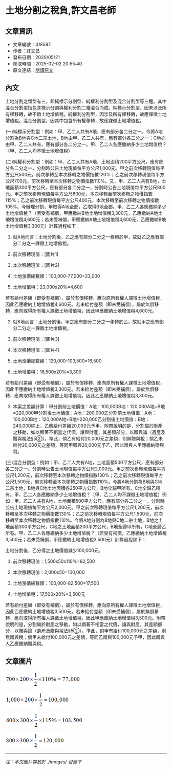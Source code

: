 # 土地分割之稅負,許文昌老師

## 文章資訊
- 文章編號：418597
- 作者：許文昌
- 發布日期：2020/05/21
- 爬取時間：2025-02-02 20:55:40
- 原文連結：[閱讀原文](https://real-estate.get.com.tw/Columns/detail.aspx?no=418597)

## 內文
土地分割之類型有三，即純標示分割型、純權利分割型及混合分割型等三種。其中混合分割型指包含標示分割與權利分割二種混合而成。純標示分割型，因未涉及所有權移轉，故不徵土地增值稅。純權利分割型，因涉及所有權移轉，故應課徵土地增值稅。混合分割型，因其中包含所有權移轉，故應課徵土地增值稅。

(一)純標示分割型：例如：甲、乙二人共有A地，應有部分各二分之一。今將A地分割為B地與C地二宗土地，B地由甲、乙二人共有，應有部分各二分之一；C地亦由甲、乙二人共有，應有部分各二分之一。甲、乙二人各應繳納多少土地增值稅？（甲、乙二人均不徵土地增值稅）

(二)純權利分割型：例如：甲、乙二人共有A地，土地面積200平方公尺，應有部分各二分之一，分割時公告土地現值每平方公尺1,000元。甲之前次移轉現值每平方公尺500元，前次移轉至本次移轉之物價指數120%；乙之前次移轉現值每平方公尺700元，前次移轉至本次移轉之物價指數110%。又，甲、乙二人共有B地，土地面積300平方公尺，應有部分各二分之一，分割時公告土地現值每平方公尺800元。甲之前次移轉現值每平方公尺600元，本次移轉至前次移轉之物價指數115%；乙之前次移轉現值每平方公尺400元，本次移轉至前次移轉之物價指數105%。今辦理分割，甲取得A地全部，乙取得B地全部。甲、乙二人各應繳納多少土地增值稅？（若受有補償，甲應繳納B地土地增值稅3,300元，乙應繳納A地土地增值稅4,600元；若未受補償，甲應繳納A地土地增值稅4,600元，乙應繳納B地土地增值稅3,300元）計算過程如下：

1. 就A地而言：土地分割後，乙之應有部分二分之一移轉於甲，故就乙之應有部分二分之一課徵土地增值稅。

1. 前次移轉現值：[圖片1]

2. 本次移轉現值：[圖片2]

3. 土地漲價總數額：100,000-77,000=23,000

4. 土地增值稅：23,000x20%=4,600

若有給付差額（即受有補償），屬於有償移轉，應向原所有權人課徵土地增值稅，因此乙應繳納土地增值稅4,600元。若未給付差額（即未受補償），屬於無償移轉，應向取得所有權人課徵土地增值稅，因此甲應繳納土地增值稅4,600元。

2. 就B地而言：土地分割後，甲之應有部分二分之一移轉於乙，故就甲之應有部分二分之一課徵土地增值稅。

1. 前次移轉現值：[圖片3]

2. 本次移轉現值：[圖片4]

3. 土地漲價總數額：120,000-103,500=16,500

4. 土地增值稅：16,500x20%=3,300

若有給付差額（即受有補償），屬於有償移轉，應向原所有權人課徵土地增值稅，因此甲應繳納土地增值稅3,300元。若未給付差額（即未受補償），屬於無償移轉，應向取得所有權人課徵土地增值稅，因此乙應繳納土地增值稅3,300元。

3. 本案之差額計算：甲分割前土地價值：A地：100,000B地：120,000A地+B地=220,000甲分割後土地價值：A地：200,000乙分割前土地價值：A地：100,000B地：120,000A地+B地=220,000乙分割後土地價值：B地：240,000綜上，乙應給付差額20,000元予甲。附帶說明的是，分割屬於財產之移動，如以顯著不相當之代價，讓與財產，其差額部分，以贈與論（遺產及贈與稅法§5②）。準此，倘乙有給付20,000元之差額，則無贈與稅；倘乙未給付20,000元之差額，等同甲贈與20,000元予乙，因此贈與人甲應繳納贈與稅。

(三)混合分割型：例如：甲、乙二人共有A地，土地面積500平方公尺，應有部分各二分之一。分割時公告土地現值每平方公尺2,000元。甲之前次移轉現值每平方公尺1,200元，前次移轉至本次移轉之物價指數130%；乙之前次移轉現值每平方公尺1,500元，前次移轉至本次移轉之物價指數110%。今將A地分割為B地與C地二宗土地，B地與C地土地面積各250平方公尺，B地全歸甲所有，C地全歸乙所有。甲、乙二人各應繳納多少土地增值稅？（甲、乙二人均不課徵土地增值稅）例如：甲、乙二人共有A地，土地面積500平方公尺，應有部分各二分之一。分割時公告土地現值每平方公尺2,000元。甲之前次移轉現值每平方公尺1,200元，前次移轉至本次移轉之物價指數130%；乙之前次移轉現值每平方公尺1,500元，前次移轉至本次移轉之物價指數110%。今將A地分割為B地與C地二宗土地，B地之土地面積300平方公尺，C地之土地面積200平方公尺，B地全歸甲所有，C地全歸乙所有。甲、乙二人各應繳納多少土地增值稅？（若受有補償，乙應繳納土地增值稅3,500元；若未受補償，甲應繳納土地增值稅3,500元）計算過程如下：

土地分割後，乙分得之土地價值減少100,000元。

1. 前次移轉現值：1,500x50x110%=82,500

2. 本次移轉現值：2,000x50=100,000

3. 土地漲價總數額：100,000-82,500=17,500

4. 土地增值稅：17,500x20%=3,500元

若有給付差額（即受有補償），屬於有償移轉，應向原所有權人課徵土地增值稅，因此乙應繳納土地增值稅3,500元。若未給付差額（即未受補償），屬於無償移轉，應向取得所有權人課徵土地增值稅，因此甲應繳納土地增值稅3,500元。附帶說明的是，分割屬於財產之移動，如以顯著不相當之代價，讓與財產，其差額部分，以贈與論（遺產及贈與稅法§5②）。準此，倘甲有給付100,000元之差額，則無贈與稅；倘甲未給付100,000元之差額，等同乙贈與100,000元予甲，因此贈與人乙應繳納贈與稅。

## 文章圖片

![圖片1](./images/418597_7a97d330.png)

![圖片2](./images/418597_e3a3e457.png)

![圖片3](./images/418597_90d07e4e.png)

![圖片4](./images/418597_301f1433.png)


---
*注：本文圖片存放於 ./images/ 目錄下*
